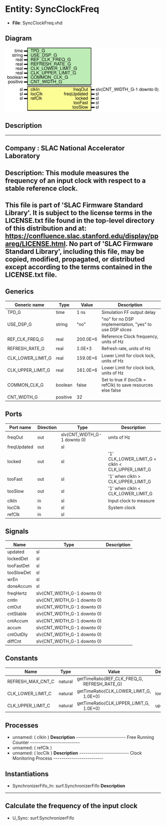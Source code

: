 # Entity: SyncClockFreq

- **File**: SyncClockFreq.vhd
## Diagram

![Diagram](SyncClockFreq.svg "Diagram")
## Description

-----------------------------------------------------------------------------
 Company    : SLAC National Accelerator Laboratory
-----------------------------------------------------------------------------
 Description:   This module measures the frequency of an input clock
                with respect to a stable reference clock.
-----------------------------------------------------------------------------
 This file is part of 'SLAC Firmware Standard Library'.
 It is subject to the license terms in the LICENSE.txt file found in the
 top-level directory of this distribution and at:
    https://confluence.slac.stanford.edu/display/ppareg/LICENSE.html.
 No part of 'SLAC Firmware Standard Library', including this file,
 may be copied, modified, propagated, or distributed except according to
 the terms contained in the LICENSE.txt file.
-----------------------------------------------------------------------------
## Generics

| Generic name      | Type     | Value    | Description                                                    |
| ----------------- | -------- | -------- | -------------------------------------------------------------- |
| TPD_G             | time     | 1 ns     |  Simulation FF output delay                                    |
| USE_DSP_G         | string   | "no"     |  "no" for no DSP implementation, "yes" to use DSP slices       |
| REF_CLK_FREQ_G    | real     | 200.0E+6 |  Reference Clock frequency, units of Hz                        |
| REFRESH_RATE_G    | real     | 1.0E+3   |  Refresh rate, units of Hz                                     |
| CLK_LOWER_LIMIT_G | real     | 159.0E+6 |  Lower Limit for clock lock, units of Hz                       |
| CLK_UPPER_LIMIT_G | real     | 161.0E+6 |  Lower Limit for clock lock, units of Hz                       |
| COMMON_CLK_G      | boolean  | false    |  Set to true if (locClk = refClk) to save resources else false |
| CNT_WIDTH_G       | positive | 32       |                                                                |
## Ports

| Port name   | Direction | Type                        | Description                                        |
| ----------- | --------- | --------------------------- | -------------------------------------------------- |
| freqOut     | out       | slv(CNT_WIDTH_G-1 downto 0) |  units of Hz                                       |
| freqUpdated | out       | sl                          |                                                    |
| locked      | out       | sl                          |  '1' CLK_LOWER_LIMIT_G < clkIn < CLK_UPPER_LIMIT_G |
| tooFast     | out       | sl                          |  '1' when clkIn > CLK_UPPER_LIMIT_G                |
| tooSlow     | out       | sl                          |  '1' when clkIn < CLK_LOWER_LIMIT_G                |
| clkIn       | in        | sl                          |  Input clock to measure                            |
| locClk      | in        | sl                          |  System clock                                      |
| refClk      | in        | sl                          |                                                    |
## Signals

| Name       | Type                        | Description |
| ---------- | --------------------------- | ----------- |
| updated    | sl                          |             |
| lockedDet  | sl                          |             |
| tooFastDet | sl                          |             |
| tooSlowDet | sl                          |             |
| wrEn       | sl                          |             |
| doneAccum  | sl                          |             |
| freqHertz  | slv(CNT_WIDTH_G-1 downto 0) |             |
| cntIn      | slv(CNT_WIDTH_G-1 downto 0) |             |
| cntOut     | slv(CNT_WIDTH_G-1 downto 0) |             |
| cntStable  | slv(CNT_WIDTH_G-1 downto 0) |             |
| cntAccum   | slv(CNT_WIDTH_G-1 downto 0) |             |
| accum      | slv(CNT_WIDTH_G-1 downto 0) |             |
| cntOutDly  | slv(CNT_WIDTH_G-1 downto 0) |             |
| diffCnt    | slv(CNT_WIDTH_G-1 downto 0) |             |
## Constants

| Name              | Type    | Value                                                                             | Description  |
| ----------------- | ------- | --------------------------------------------------------------------------------- | ------------ |
| REFRESH_MAX_CNT_C | natural |  getTimeRatio(REF_CLK_FREQ_G,<br><span style="padding-left:20px"> REFRESH_RATE_G) |              |
| CLK_LOWER_LIMIT_C | natural |  getTimeRatio(CLK_LOWER_LIMIT_G,<br><span style="padding-left:20px"> 1.0E+0)      |  lower limit |
| CLK_UPPER_LIMIT_C | natural |  getTimeRatio(CLK_UPPER_LIMIT_G,<br><span style="padding-left:20px"> 1.0E+0)      |  upper limit |
## Processes
- unnamed: ( clkIn )
**Description**
-------------------------  Free Running Counter ------------------------- 
- unnamed: ( refClk )
- unnamed: ( locClk )
**Description**
-------------------------  Clock Monitoring Process ------------------------- 
## Instantiations

- SynchronizerFifo_In: surf.SynchronizerFifo
**Description**
----------------------------------------------
 Calculate the frequency of the input clock
----------------------------------------------

- U_Sync: surf.SynchronizerFifo

